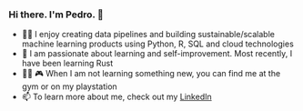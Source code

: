 ### Hi there. I'm Pedro. 👋

- :man_technologist:	 I enjoy creating data pipelines and building sustainable/scalable machine learning products using Python, R, SQL and cloud technologies
- 🌱 I am passionate about learning and self-improvement. Most recently, I have been learning Rust
- :weight_lifting_man:	:video_game:	 When I am not learning something new, you can find me at the gym or on my playstation 
- 📫 To learn more about me, check out my [LinkedIn](https://www.linkedin.com/in/pedropereira0426/)


